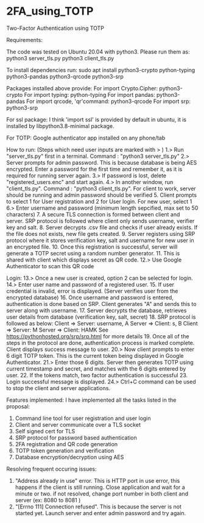 # 2FA_using_TOTP
Two-Factor Authentication using TOTP

Requirements:

The code was tested on Ubuntu 20.04 with python3. Please run them as:
python3 server_tls.py
python3 client_tls.py

To install dependencies run:
sudo apt install python3-crypto python-typing python3-pandas python3-qrcode python3-srp

Packages installed above provide:
For import Crypto.Cipher:			python3-crypto
For import typing:					python-typing
For import pandas:					python3-pandas
For import qrcode, 'qr'command:		python3-qrcode
For import srp:						python3-srp

For ssl package:
I think 'import ssl' is provided by default in ubuntu, it is installed by libpython3.8-minimal package.

For TOTP:
Google authenticator app installed on any phone/tab
 
How to run: (Steps which need user inputs are marked with > )
1.> Run "server_tls.py" first in a terminal. Command : "python3 server_tls.py"
2.> Server prompts for admin password. This is because database is being AES encrypted. Enter a password for the first time and remember it, as it is required for running server again.
3.> If password is lost, delete "registered_users.enc" and start again.
4.> In another window, run "client_tls.py". Command : "python3 client_tls.py". For client to work, server should be running and admin password should be verified
5.  Client prompts to select 1 for User registration and 2 for User login. For new user, select 1
6.> Enter username and password (minimum length sepcified, max set to 50 characters)
7.  A secure TLS connection is formed between client and server. SRP protocol is followed where client only sends username, verifier key and salt.
8.  Server decrypts .csv file and checks if user already exists. If the file does not exists, new file gets created.
9.  Server registers using SRP protocol where it stores verification key, salt and username for new user in an encrypted file. 
10. Once this registration is successful, server will generate a TOTP secret using a random number generator.
11. This is shared with client which displays secret as QR code.
12.> Use Google Authenticator to scan this QR code

Login:
13.> Once a new user is created, option 2 can be selected for login.
14.> Enter user name and password of a registered user.
15.  If user credential is invalid, error is displayed. (Server verifies user from the encrypted database) 
16.  Once username and password is entered, authentication is done based on SRP. Client generates "A" and sends this to server along with username.
17.  Server decrypts the database, retrieves user details from database (verification key, salt, secret)
18.  SRP protocol is followed as below:
	  Client => Server: username, A
	  Server => Client: s, B
	  Client => Server: M
	  Server => Client: HAMK
	  See https://pythonhosted.org/srp/srp.html for more details
19.  Once all of the steps in the protocol are done, authentication process is marked complete. Client displays success message to user.
20.> Now client prompts to enter 6 digit TOTP token. This is the current token being displayed in Google Authenticator.
21.> Enter those 6 digits. Server then generates TOTP using current timestamp and secret, and matches with the 6 digits entered by user.
22.  If the tokens match, two factor authentication is successful
23.  Login successful message is displayed.
24.> Ctrl+C command can be used to stop the client and server applications.


Features implemented:
I have implemented all the tasks listed in the proposal:
1. Command line tool for user registration and user login
2. Client and server communicate over a TLS socket
3. Self signed cert for TLS
4. SRP protocol for password based authentication
5. 2FA registration and QR code generation
6. TOTP token generation and verification
7. Database encryption/decryption using AES



Resolving frequent occuring issues:
1. "Address already in use" error. This is HTTP port in use error, this happens if the client is still running. Close application and wait for a minute or two.
if not resolved, change port number in both client and server (ex: 8080 to 8081 )
2. "[Errno 111] Connection refused". This is because the server is not started yet. Launch server and enter admin password and try again.

